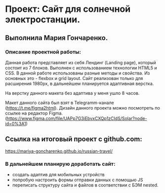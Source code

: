 # Проект: Cайт для солнечной электростанции.
## Выполнила Мария Гончаренко.

### Описание проектной работы:
Данная работа представляет из себя Лендинг (Landing page), который состоит из 7 блоков.
Выполнен с использованием технологии HTML5 и CSS. В данной работе использованы разные методы и свойства. Из основных это - flexbox и grid layout. Сайт реализован только для расширения 1980px, в дальнейшем планируется адаптивная верстка.

На верстку данного макета без адаптива у меня ушло 8 часов. 

Макет данного сайта был взят в Telegramm-канале (https://t.me/figma2html). Дизайн данного проекта можно посмотреть по ссылке на редактор Figma. (https://www.figma.com/file/UAPp7G3iEbvxCXQp1zCIdS/Solar?node-id=0%3A1)

## Ссылка на итоговый проект с github.com:
https://mariya-goncharenko.github.io/russian-travel/

### В дальнейшем планирую доработать сайт:
* создать адаптив для мобильных устройств
* попробую настроить формы отправки данных с помощью JS
* переписать структуру сайта и файлов в соответствии с БЭМ nested.